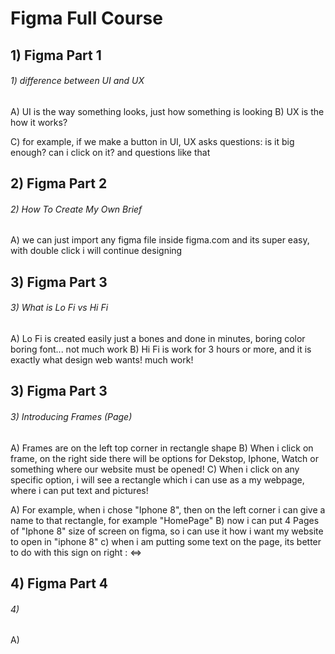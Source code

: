 # Figma Full Course

##  1) Figma Part 1
###### 1) difference between UI and UX
A) UI is the way something looks, just how something is looking
B) UX is the how it works?

C) for example, if we make a button in UI, UX asks questions: is it big enough? can i click on it? and questions like that


##  2) Figma Part 2
###### 2) How To Create My Own Brief
A) we can just import any figma file inside figma.com and its super easy, with double click i will continue designing 

##  3) Figma Part 3
###### 3) What is Lo Fi vs Hi Fi

A) Lo Fi is created easily just a bones and done in minutes, boring color boring font... not much work
B) Hi Fi is work for 3 hours or more, and it is exactly what design web wants! much work!


##  3) Figma Part 3
###### 3) Introducing Frames (Page)
A) Frames are on the left top corner in rectangle shape
B) When i click on frame, on the right side there will be options for Dekstop, Iphone, Watch or something where our website must be opened!
C) When i click on any specific option, i will see a rectangle which i can use as a my webpage, where i can put text and pictures!

A) For example, when i chose "Iphone 8", then on the left corner i can give a name to that rectangle, for example "HomePage"
B) now i can put 4 Pages of "Iphone 8" size of screen on figma, so i can use it how i want my website to open in "iphone 8"
c) when i am putting some text on the page, its better to do with this sign on right : ⇔



##  4) Figma Part 4
###### 4) 
A)